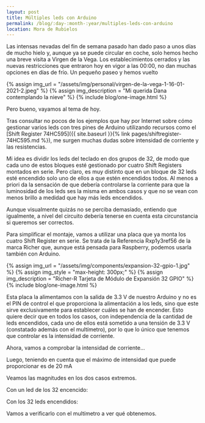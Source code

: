 ```yaml
---
layout: post
title: Múltiples leds con Arduino
permalink: /blog/:day-:month-:year/multiples-leds-con-arduino
location: Mora de Rubielos
---
```

Las intensas nevadas del fin de semana pasado han dado paso a unos días de 
mucho hielo y, aunque ya se puede circular en coche, solo hemos hecho una breve
visita a Virgen de la Vega. Los establecimientos cerrados y las nuevas 
restricciones que entraron hoy en vigor a las 00:00, no dan muchas opciones en
días de frío. Un pequeño paseo y hemos vuelto

{% assign img_url = "/assets/img/personal/virgen-de-la-vega-1-16-01-2021-2.jpeg" %}
{% assign img_description = "Mi querida Dana contemplando la nieve" %}
{% include blog/one-image.html %}

Pero bueno, vayamos  al tema de hoy. 

Tras consultar no pocos de los ejemplos que hay por Internet sobre cómo 
gestionar varios leds con tres pines de Arduino utilizando recursos
como el [Shift Register 74HC595]({{ site.baseurl }}{% link pages/shiftregister-74HC595.md %}), 
me surgen muchas dudas sobre intensidad de corriente y las resistencias.

Mi idea es dividir los leds del teclado en dos grupos de 32, de modo que cada uno
de estos bloques esté gestionado por cuatro Shift Registers montados en serie.
Pero claro, es muy distinto que en un bloque de 32 leds esté encendido solo uno de 
ellos a que estén encendidos todos. Al menos a priori da la sensación de que
debería controlarse la corriente para que la luminosidad de los leds ses la misma
en ambos casos y que no se vean con menos brillo a medidad que hay más leds 
encendidos.

Aunque visualmente quizás no se perciba demasiado, entiendo que igualmente, 
a nivel del circuito debería tenerse en cuenta esta circunstancia si queremos
ser correctos.

Para simplificar el montaje, vamos a utilizar una placa que ya monta los cuatro
Shift Register en serie. Se trata de la Referencia Rxp1y3ref56 de la marca Richer 
que, aunque está pensada para Raspberry, podemos usarla también con Arduino.

{% assign img_url = "/assets/img/components/expansion-32-gpio-1.jpg" %}
{% assign img_style = "max-height: 300px;" %}
{% assign img_description = "Richer-R Tarjeta de Módulo de Expansión 32 GPIO" %}
{% include blog/one-image.html %}

Esta placa la alimentamos con la salida de 3.3 V de nuestro Arduino y no
es el PIN de control el que proporciona la alimentación a los leds, sino que este sirve
exclusivamente para establecer cuáles se han de encender. Esto
quiere decir que en todos los casos, con independencia de la cantidad de leds
encendidos, cada uno de ellos está sometido a una tensión de 3.3 V (constatado además 
con el multímetro), por lo que lo único que tenemos que controlar es la intensidad
de corriente.

Ahora, vamos a comprobar la intensidad de corriente...


Luego, teniendo en cuenta que el máximo de intensidad 
que puede proporcionar es de 20 mA 



Veamos las magnitudes en los dos casos extremos.

Con un led de los 32 encencido:




Con los 32 leds encendidos:



Vamos a verificarlo con el multímetro a ver qué obtenemos.